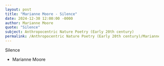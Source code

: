 ```yaml
---
layout: post
title: "Marianne Moore - Silence"
date: 2024-12-30 12:00:00 -0000
author: Marianne Moore
quote: "Silence"
subject: Anthropocentric Nature Poetry (Early 20th century)
permalink: /Anthropocentric Nature Poetry (Early 20th century)/Marianne Moore/Marianne Moore - Silence
---
```


Silence

- Marianne Moore
